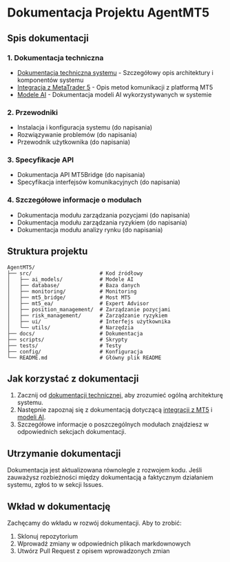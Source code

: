 # Dokumentacja Projektu AgentMT5

## Spis dokumentacji

### 1. Dokumentacja techniczna
- [Dokumentacja techniczna systemu](DOKUMENTACJA_TECHNICZNA.md) - Szczegółowy opis architektury i komponentów systemu
- [Integracja z MetaTrader 5](MT5_INTEGRACJA.md) - Opis metod komunikacji z platformą MT5
- [Modele AI](AI_MODELS.md) - Dokumentacja modeli AI wykorzystywanych w systemie

### 2. Przewodniki
- Instalacja i konfiguracja systemu (do napisania)
- Rozwiązywanie problemów (do napisania)
- Przewodnik użytkownika (do napisania)

### 3. Specyfikacje API
- Dokumentacja API MT5Bridge (do napisania)
- Specyfikacja interfejsów komunikacyjnych (do napisania)

### 4. Szczegółowe informacje o modułach
- Dokumentacja modułu zarządzania pozycjami (do napisania)
- Dokumentacja modułu zarządzania ryzykiem (do napisania)
- Dokumentacja modułu analizy rynku (do napisania)

## Struktura projektu

```
AgentMT5/
├── src/                      # Kod źródłowy
│   ├── ai_models/            # Modele AI
│   ├── database/             # Baza danych
│   ├── monitoring/           # Monitoring
│   ├── mt5_bridge/           # Most MT5
│   ├── mt5_ea/               # Expert Advisor
│   ├── position_management/  # Zarządzanie pozycjami
│   ├── risk_management/      # Zarządzanie ryzykiem
│   ├── ui/                   # Interfejs użytkownika
│   └── utils/                # Narzędzia
├── docs/                     # Dokumentacja
├── scripts/                  # Skrypty
├── tests/                    # Testy
├── config/                   # Konfiguracja
└── README.md                 # Główny plik README
```

## Jak korzystać z dokumentacji

1. Zacznij od [dokumentacji technicznej](DOKUMENTACJA_TECHNICZNA.md), aby zrozumieć ogólną architekturę systemu.
2. Następnie zapoznaj się z dokumentacją dotyczącą [integracji z MT5](MT5_INTEGRACJA.md) i [modeli AI](AI_MODELS.md).
3. Szczegółowe informacje o poszczególnych modułach znajdziesz w odpowiednich sekcjach dokumentacji.

## Utrzymanie dokumentacji

Dokumentacja jest aktualizowana równolegle z rozwojem kodu. Jeśli zauważysz rozbieżności między dokumentacją a faktycznym działaniem systemu, zgłoś to w sekcji Issues.

## Wkład w dokumentację

Zachęcamy do wkładu w rozwój dokumentacji. Aby to zrobić:
1. Sklonuj repozytorium
2. Wprowadź zmiany w odpowiednich plikach markdownowych
3. Utwórz Pull Request z opisem wprowadzonych zmian 